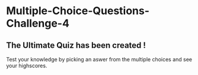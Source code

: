 # Multiple-Choice-Questions-Challenge-4

## The Ultimate Quiz has been created !

Test your knowledge by picking an aswer from the multiple choices and see your highscores.
